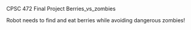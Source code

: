 CPSC 472 Final Project Berries_vs_zombies 

Robot needs to find and eat berries while avoiding dangerous zombies! 
